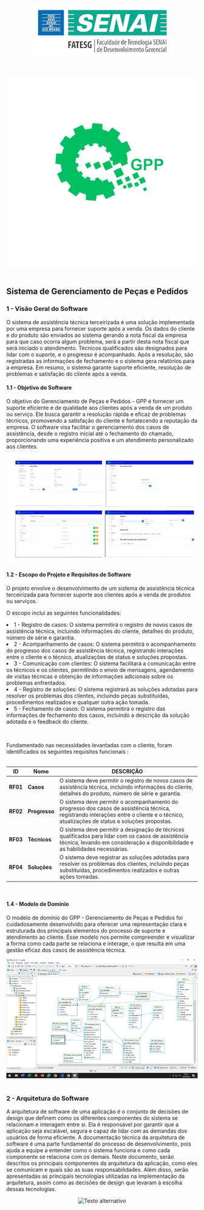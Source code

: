 <div align="center" style="">
    <img src="utilitarios/logo-senai.png" 
         alt="Texto alternativo" 
         title="Gerenciamento De Peças e Pedidos"/>
</div>
<br>
<br>
<br>
<div align="center">
    <img src="utilitarios/logo-gpp2.png" style="margin-right: 85px;" alt="Texto alternativo" />
</div>

<br>
<h2>Sistema de Gerenciamento de Peças e Pedidos</h2>
<h3> 1 - Visão Geral do Software </h3>

<p>
O sistema de assistência técnica terceirizada é uma solução implementada por uma empresa para fornecer suporte após a venda. Os dados do cliente e do produto são enviados ao sistema gerando a nota fiscal da empresa para que caso ocorra algum problema, será a partir desta nota fiscal que será iniciado o atendimento. Técnicos qualificados são designados para lidar com o suporte, e o progresso é acompanhado. Após a resolução, são registradas as informações de fechamento e o sistema gera relatórios para a empresa. Em resumo, o sistema garante suporte eficiente, resolução de problemas e satisfação do cliente após a venda.
</p>

<h4> 1.1 - Objetivo do Software </h4>

<p>
   O objetivo do Gerenciamento de Peças e Pedidos - GPP é fornecer um suporte eficiente e de qualidade aos clientes após a venda de um produto ou serviço. Ele busca garantir a resolução rápida e eficaz de problemas técnicos, promovendo a satisfação do cliente e fortalecendo a reputação da empresa. O software visa facilitar o gerenciamento dos casos de assistência, desde o registro inicial até o fechamento do chamado, proporcionando uma experiência positiva e um atendimento personalizado aos clientes.
</p>
<div align="center">
    <img src="utilitarios/telas.png" alt="telas" />
</div>

<h4> 1.2 - Escopo do Projeto e Requisitos de Software </h4>
<p>O projeto envolve o desenvolvimento de um sistema de assistência técnica terceirizada para fornecer suporte aos clientes após a venda de produtos ou serviços. 

O escopo inclui as seguintes funcionalidades:

<li> 1 - Registro de casos: O sistema permitirá o registro de novos casos de assistência técnica, incluindo informações do cliente, detalhes do produto, número de série e garantia.
<li> 2 - Acompanhamento de casos: O sistema permitirá o acompanhamento do progresso dos casos de assistência técnica, registrando interações entre o cliente e o técnico, atualizações de status e soluções propostas.
<li> 3 - Comunicação com clientes: O sistema facilitará a comunicação entre os técnicos e os clientes, permitindo o envio de mensagens, agendamento de visitas técnicas e obtenção de informações adicionais sobre os problemas enfrentados.
<li> 4 - Registro de soluções: O sistema registrará as soluções adotadas para resolver os problemas dos clientes, incluindo peças substituídas, procedimentos realizados e qualquer outra ação tomada.
<li> 5 - Fechamento de casos: O sistema permitirá o registro das informações de fechamento dos casos, incluindo a descrição da solução adotada e o feedback do cliente.
</p>
<br>
<p> Fundamentado nas necessidades levantadas com o cliente, foram identificados os seguintes requisitos funcionais :
<br>
<br>
<div align="center">
<table>
    <thead>
    <tr>
        <th>ID</>
        <th> Nome </th>
        <th>DESCRIÇÃO</>
    </tr>
    </thead>
    <tbody>
        <tr>
            <td><b>RF01</b></td>
            <td><b>Casos</b></td>
            <td>O sistema deve permitir o registro de novos casos de assistência técnica, incluindo informações do cliente, detalhes do produto, número de série e garantia.</td>
        </tr>
        <tr>
            <td><b>RF02</b></td>
            <td><b>Progresso</b></td>
            <td>O sistema deve permitir o acompanhamento do progresso dos casos de assistência técnica, registrando interações entre o cliente e o técnico, atualizações de status e soluções propostas.</td>
        </tr>
        <tr>
            <td><b>RF03</b></td>
            <td><b>Técnicos</b></td>
            <td>O sistema deve permitir a designação de técnicos qualificados para lidar com os casos de assistência técnica, levando em consideração a disponibilidade e as habilidades necessárias.</td>
        </tr>
        <tr>
            <td><b>RF04</b></td>
            <td><b>Soluções</b></td>
            <td>O sistema deve registrar as soluções adotadas para resolver os problemas dos clientes, incluindo peças substituídas, procedimentos realizados e outras ações tomadas.</td>
        </tr>
     
</table>
</div>
<br>
<h4> 1.4 - Modelo de Domínio </h2>
<p>O modelo de domínio do GPP - Gerenciamento de Peças e Pedidos foi cuidadosamente desenvolvido para oferecer uma representação clara e estruturada dos principais elementos do processo de suporte e atendimento ao cliente. Esse modelo nos permite compreender e visualizar a forma como cada parte se relaciona e interage, o que resulta em uma gestão eficaz dos casos de assistência técnica.</p>
<div align="center">
    <img src="utilitarios/Modelo Dominio.png" alt="Texto alternativo" />
</div>
<br>
<h3> 2 - Arquitetura do Software </h2>
<p> A arquitetura de software de uma aplicação é o conjunto de decisões de design que definem como os diferentes componentes do sistema se relacionam e interagem entre si. Ela é responsável por garantir que a aplicação seja escalável, segura e capaz de lidar com as demandas dos usuários de forma eficiente. A documentação técnica da arquitetura de software é uma parte fundamental do processo de desenvolvimento, pois ajuda a equipe a entender como o sistema funciona e como cada componente se relaciona com os demais. Neste documento, serão descritos os principais componentes da arquitetura da aplicação, como eles se comunicam e quais são as suas responsabilidades. Além disso, serão apresentadas as principais tecnologias utilizadas na implementação da arquitetura, assim como as decisões de design que levaram à escolha dessas tecnologias.</p>

<div align="center">
    <img src="imagens/arquitetura-software.png" alt="Texto alternativo" />
</div>
